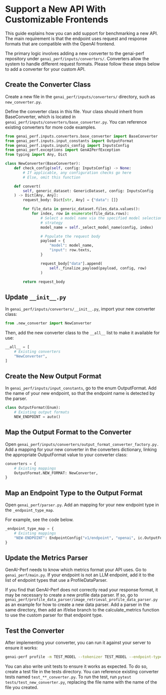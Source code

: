 <!--
Copyright (c) 2024-2025, NVIDIA CORPORATION & AFFILIATES. All rights reserved.

Redistribution and use in source and binary forms, with or without
modification, are permitted provided that the following conditions
are met:
 * Redistributions of source code must retain the above copyright
   notice, this list of conditions and the following disclaimer.
 * Redistributions in binary form must reproduce the above copyright
   notice, this list of conditions and the following disclaimer in the
   documentation and/or other materials provided with the distribution.
 * Neither the name of NVIDIA CORPORATION nor the names of its
   contributors may be used to endorse or promote products derived
   from this software without specific prior written permission.

THIS SOFTWARE IS PROVIDED BY THE COPYRIGHT HOLDERS ``AS IS'' AND ANY
EXPRESS OR IMPLIED WARRANTIES, INCLUDING, BUT NOT LIMITED TO, THE
IMPLIED WARRANTIES OF MERCHANTABILITY AND FITNESS FOR A PARTICULAR
PURPOSE ARE DISCLAIMED.  IN NO EVENT SHALL THE COPYRIGHT OWNER OR
CONTRIBUTORS BE LIABLE FOR ANY DIRECT, INDIRECT, INCIDENTAL, SPECIAL,
EXEMPLARY, OR CONSEQUENTIAL DAMAGES (INCLUDING, BUT NOT LIMITED TO,
PROCUREMENT OF SUBSTITUTE GOODS OR SERVICES; LOSS OF USE, DATA, OR
PROFITS; OR BUSINESS INTERRUPTION) HOWEVER CAUSED AND ON ANY THEORY
OF LIABILITY, WHETHER IN CONTRACT, STRICT LIABILITY, OR TORT
(INCLUDING NEGLIGENCE OR OTHERWISE) ARISING IN ANY WAY OUT OF THE USE
OF THIS SOFTWARE, EVEN IF ADVISED OF THE POSSIBILITY OF SUCH DAMAGE.
-->

# Support a New API With Customizable Frontends

This guide explains how you can add support for benchmarking a new API.
The main requirement is that the endpoint uses request and response
formats that are compatible with the OpenAI frontend.

The primary logic involves adding a new converter to the genai-perf repository
under `genai_perf/inputs/converters/`. Converters allow the system to handle
different request formats. Please follow these steps below to add a converter
for your custom API.

## Create the Converter Class
Create a new file in the `genai_perf/inputs/converters/` directory, such as
`new_converter.py`.

Define the converter class in this file. Your class should inherit from
BaseConverter, which is located in
`genai_perf/inputs/converters/base_converter.py`. You can reference existing
converters for more code examples.

```python
from genai_perf.inputs.converters.base_converter import BaseConverter
from genai_perf.inputs.input_constants import OutputFormat
from genai_perf.inputs.inputs_config import InputsConfig
from genai_perf.exceptions import GenAIPerfException
from typing import Any, Dict

class NewConverter(BaseConverter):
    def check_config(self, config: InputsConfig) -> None:
        # If applicable, any configuration checks go here
        # Else, omit this function

    def convert(
        self, generic_dataset: GenericDataset, config: InputsConfig
    ) -> Dict[Any, Any]:
        request_body: Dict[str, Any] = {"data": []}

        for file_data in generic_dataset.files_data.values():
            for index, row in enumerate(file_data.rows):
                # Select a model name via the specified model selection
                # strategy
                model_name = self._select_model_name(config, index)

                # Populate the request body
                payload = {
                    "model": model_name,
                    "input": row.texts,
                }

                request_body["data"].append(
                    self._finalize_payload(payload, config, row)
                )

        return request_body
```

## Update `__init__.py`

In `genai_perf/inputs/converters/__init__.py`, import your new converter class:

```python
from .new_converter import NewConverter
```

Then, add the new converter class to the `__all__` list to make it available
for use:

```python
__all__ = [
    # Existing converters
    "NewConverter",
]
```

## Create the New Output Format

In `genai_perf/inputs/input_constants`, go to the enum OutputFormat.
Add the name of your new endpoint, so that the endpoint name is detected
by the parser.

```python
class OutputFormat(Enum):
    # Existing output formats
    NEW_ENDPOINT = auto()
```
## Map the Output Format to the Converter

Open `genai_perf/inputs/converters/output_format_converter_factory.py.`
Add a mapping for your new converter in the converters dictionary, linking
the appropriate OutputFormat value to your converter class:

```python
converters = {
    # Existing mappings
    OutputFormat.NEW_FORMAT: NewConverter,
}
```

## Map an Endpoint Type to the Output Format

Open `genai_perf/parser.py`.
Add an mapping for your new endpoint type in the `_endpoint_type_map`.

For example, see the code below.

```python
_endpoint_type_map = {
    # Existing mappings
    "NEW-ENDPOINT": EndpointConfig("v1/endpoint", "openai", ic.OutputFormat.NEW_ENDPOINT),
}
```

## Update the Metrics Parser

GenAI-Perf needs to know which metrics format your API uses. Go to
`genai_perf/main.py`. If your endpoint is not an LLM endpoint, add it to the
list of endpoint types that use a ProfileDataParser.

If you find that GenAI-Perf does not correctly read your response format, it
may be necessary to create a new profile data parser. If so, go to
`genai_perf/profile_data_parser/image_retrieval_profile_data_parser.py` as an
example for how to create a new data parser. Add a parser in the same
directory, then add an if/else branch to the calculate_metrics function to
use the custom parser for that endpoint type.

## Test the Converter

After implementing your converter, you can run it against your server to
ensure it works:

```bash
genai-perf profile -m TEST_MODEL --tokenizer TEST_MODEL --endpoint-type NEW-ENDPOINT
```

You can also write unit tests to ensure it works as expected.
To do so, create a test file in the tests directory.
You can reference existing converter tests named `test_**_converter.py`.
To run the test, run `pytest tests/test_new_converter.py`, replacing the
file name with the name of the file you created.
